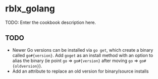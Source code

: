 # rblx_golang

TODO: Enter the cookbook description here.

## TODO

- Newer Go versions can be installed via `go get`, which create a binary called `go#{version}`. Add `goget` as an install method with an option to alias the binary (ie point `go` => `go#{version}` after moving `go` => `go#{oldversion}`).
- Add an attribute to replace an old version for binary/source installs
